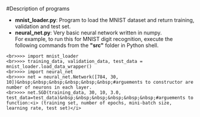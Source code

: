 #Description of programs
- <b>mnist_loader.py</b>: Program to load the MNIST dataset and return training, validation and test set.
- <b>neural_net.py</b>: Very basic neural network written in numpy.
<br>For example, to run this for MNIST digit recognition, execute the following commands from the **"src"** folder in Python shell.
```
<br>>>> import mnist_loader
<br>>>> training_data, validation_data, test_data = mnist_loader.load_data_wrapper()
<br>>>> import neural_net
<br>>>> net = neural_net.Network([784, 30, 10])&nbsp;&nbsp;&nbsp;&nbsp;&nbsp;&nbsp;#arguements to constructor are number of neurons in each layer.
<br>>>> net.SGD(training_data, 30, 10, 3.0, test_data=test_data)&nbsp;&nbsp;&nbsp;&nbsp;&nbsp;&nbsp;#arguements to function:<i> (training set, number of epochs, mini-batch size, learning rate, test set)</i>
```